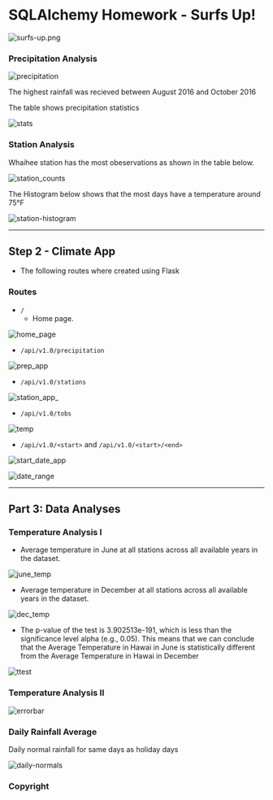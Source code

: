 # SQLAlchemy Homework - Surfs Up!

![surfs-up.png](Images/surfs-up.png)

### Precipitation Analysis

![precipitation](Images/LinePlot.png)

  The highest rainfall was recieved between August 2016 and October 2016

The table shows precipitation statistics

![stats](Images/prep_stats.png)

### Station Analysis

Whaihee station has the most obeservations as shown in the table below.

![station_counts](Images/stations_count.png)

The Histogram below shows that the most days have a temperature around 75°F

![station-histogram](Images/Histogram.png)

- - -

## Step 2 - Climate App

* The following routes where created using Flask 

### Routes

* `/`
  * Home page.

![home_page](Images/home_page.png)


* `/api/v1.0/precipitation`

![prep_app](Images/precip_app.png)


* `/api/v1.0/stations`

![station_app_](Images/stations_app.png)

* `/api/v1.0/tobs`

![temp](Images/tobs_app.png)

* `/api/v1.0/<start>` and `/api/v1.0/<start>/<end>`

![start_date_app](Images/start_date_app.png)

![date_range](Images/date_range_app.png)





- - -

## Part 3: Data Analyses


### Temperature Analysis I

* Average temperature in June at all stations across all available years in the dataset. 

 ![june_temp](Images/June_Ave_Temp.png)

* Average temperature in December at all stations across all available years in the dataset.

 ![dec_temp](Images/Dec_Ave_Temp.png)

* The p-value of the test is 3.902513e-191, which is less than the significance level alpha (e.g., 0.05). This means that we can conclude that the Average Temperature in Hawai in June is statistically different from the Average Temperature in Hawai in December

 ![ttest](Images/ttest.png)


### Temperature Analysis II

  ![errorbar](Images/errorbar.png)

### Daily Rainfall Average


Daily normal rainfall for same days as holiday days

  ![daily-normals](Images/AreaPlot.png)

### Copyright


